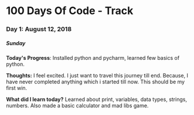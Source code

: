 # 100 Days Of Code - Track

### Day 1: August 12, 2018 
##### Sunday

**Today's Progress**: Installed python and pycharm, learned few basics of python.

**Thoughts:** I feel excited. I just want to travel this journey till end. Because, I have never completed anything which i started till now. This should be my first win.

**What did I learn today?** Learned about print, variables, data types, strings, numbers. Also made a basic calculator and mad libs game.
